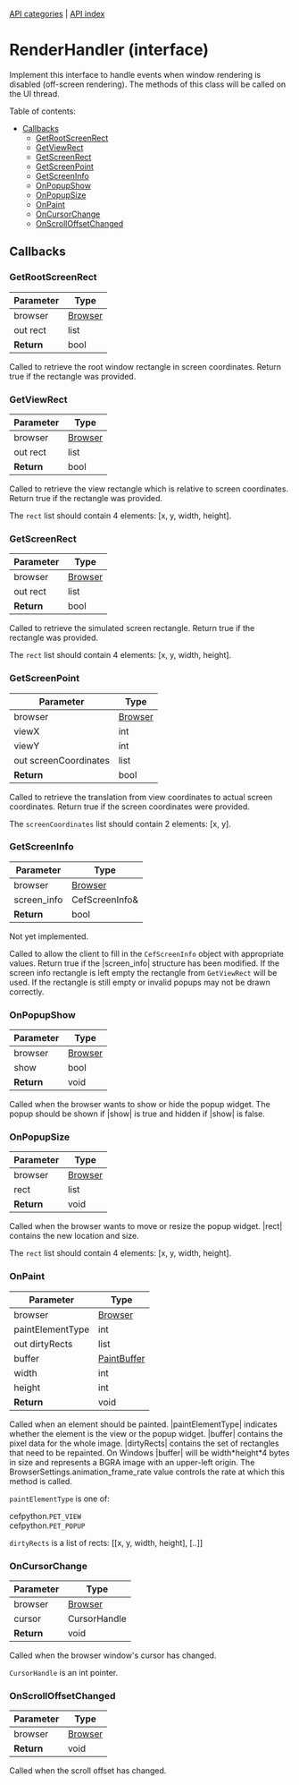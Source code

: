 [API categories](API-categories.md) | [API index](API-index.md)


# RenderHandler (interface)

Implement this interface to handle events when window rendering is disabled (off-screen rendering). The methods of this class will be called on the UI thread.


Table of contents:
* [Callbacks](#callbacks)
  * [GetRootScreenRect](#getrootscreenrect)
  * [GetViewRect](#getviewrect)
  * [GetScreenRect](#getscreenrect)
  * [GetScreenPoint](#getscreenpoint)
  * [GetScreenInfo](#getscreeninfo)
  * [OnPopupShow](#onpopupshow)
  * [OnPopupSize](#onpopupsize)
  * [OnPaint](#onpaint)
  * [OnCursorChange](#oncursorchange)
  * [OnScrollOffsetChanged](#onscrolloffsetchanged)


## Callbacks


### GetRootScreenRect

| Parameter | Type |
| --- | --- |
| browser | [Browser](Browser.md) |
| out rect | list |
| __Return__ | bool |

Called to retrieve the root window rectangle in screen coordinates. Return true if the rectangle was provided.


### GetViewRect

| Parameter | Type |
| --- | --- |
| browser | [Browser](Browser.md) |
| out rect | list |
| __Return__ | bool |

Called to retrieve the view rectangle which is relative to screen coordinates. Return true if the rectangle was provided.

The `rect` list should contain 4 elements: [x, y, width, height].


### GetScreenRect

| Parameter | Type |
| --- | --- |
| browser | [Browser](Browser.md) |
| out rect | list |
| __Return__ | bool |

Called to retrieve the simulated screen rectangle. Return true if the rectangle was provided.

The `rect` list should contain 4 elements: [x, y, width, height].


### GetScreenPoint

| Parameter | Type |
| --- | --- |
| browser | [Browser](Browser.md) |
| viewX | int |
| viewY | int |
| out screenCoordinates | list |
| __Return__ | bool |

Called to retrieve the translation from view coordinates to actual screen coordinates. Return true if the screen coordinates were provided.

The `screenCoordinates` list should contain 2 elements: [x, y].


### GetScreenInfo

| Parameter | Type |
| --- | --- |
| browser | [Browser](Browser.md) |
| screen_info | CefScreenInfo& |
| __Return__ | bool |

Not yet implemented.

Called to allow the client to fill in the `CefScreenInfo` object with appropriate values. Return true if the |screen_info| structure has been modified. If the screen info rectangle is left empty the rectangle from `GetViewRect` will be used. If the rectangle is still empty or invalid popups may not be drawn correctly.


### OnPopupShow

| Parameter | Type |
| --- | --- |
| browser | [Browser](Browser.md) |
| show | bool |
| __Return__ | void |

Called when the browser wants to show or hide the popup widget. The popup should be shown if |show| is true and hidden if |show| is false.


### OnPopupSize

| Parameter | Type |
| --- | --- |
| browser | [Browser](Browser.md) |
| rect | list |
| __Return__ | void |

Called when the browser wants to move or resize the popup widget. |rect| contains the new location and size.

The `rect` list should contain 4 elements: [x, y, width, height].


### OnPaint

| Parameter | Type |
| --- | --- |
| browser | [Browser](Browser.md) |
| paintElementType | int |
| out  dirtyRects | list |
| buffer | [PaintBuffer](PaintBuffer.md) |
| width | int |
| height | int |
| __Return__ | void |

Called when an element should be painted. |paintElementType| indicates whether the element is the view or the popup widget. |buffer| contains the pixel data for the whole image. |dirtyRects| contains the set of rectangles that need to be repainted. On Windows |buffer| will be width\*height\*4 bytes in size and represents a BGRA image with an upper-left origin. The BrowserSettings.animation_frame_rate value controls the rate at which this method is called.

`paintElementType` is one of:

cefpython.`PET_VIEW`  
cefpython.`PET_POPUP`  

`dirtyRects` is a list of rects: [[x, y, width, height], [..]]


### OnCursorChange

| Parameter | Type |
| --- | --- |
| browser | [Browser](Browser.md) |
| cursor | CursorHandle |
| __Return__ | void |

Called when the browser window's cursor has changed.

`CursorHandle` is an int pointer.


### OnScrollOffsetChanged

| Parameter | Type |
| --- | --- |
| browser | [Browser](Browser.md) |
| __Return__ | void |

Called when the scroll offset has changed.
